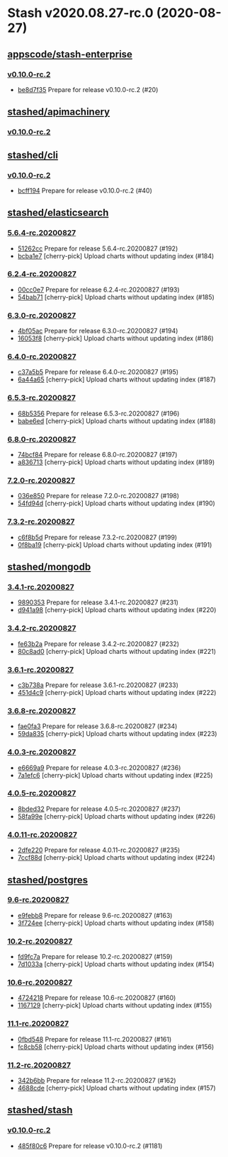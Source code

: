 # Stash v2020.08.27-rc.0 (2020-08-27)


## [appscode/stash-enterprise](https://github.com/appscode/stash-enterprise)

### [v0.10.0-rc.2](https://github.com/appscode/stash-enterprise/releases/tag/v0.10.0-rc.2)

- [be8d7f35](https://github.com/appscode/stash-enterprise/commit/be8d7f35) Prepare for release v0.10.0-rc.2 (#20)



## [stashed/apimachinery](https://github.com/stashed/apimachinery)

### [v0.10.0-rc.2](https://github.com/stashed/apimachinery/releases/tag/v0.10.0-rc.2)




## [stashed/cli](https://github.com/stashed/cli)

### [v0.10.0-rc.2](https://github.com/stashed/cli/releases/tag/v0.10.0-rc.2)

- [bcff194](https://github.com/stashed/cli/commit/bcff194) Prepare for release v0.10.0-rc.2 (#40)



## [stashed/elasticsearch](https://github.com/stashed/elasticsearch)

### [5.6.4-rc.20200827](https://github.com/stashed/elasticsearch/releases/tag/5.6.4-rc.20200827)

- [51262cc](https://github.com/stashed/elasticsearch/commit/51262cc) Prepare for release 5.6.4-rc.20200827 (#192)
- [bcba1e7](https://github.com/stashed/elasticsearch/commit/bcba1e7) [cherry-pick] Upload charts without updating index (#184)


### [6.2.4-rc.20200827](https://github.com/stashed/elasticsearch/releases/tag/6.2.4-rc.20200827)

- [00cc0e7](https://github.com/stashed/elasticsearch/commit/00cc0e7) Prepare for release 6.2.4-rc.20200827 (#193)
- [54bab71](https://github.com/stashed/elasticsearch/commit/54bab71) [cherry-pick] Upload charts without updating index (#185)


### [6.3.0-rc.20200827](https://github.com/stashed/elasticsearch/releases/tag/6.3.0-rc.20200827)

- [4bf05ac](https://github.com/stashed/elasticsearch/commit/4bf05ac) Prepare for release 6.3.0-rc.20200827 (#194)
- [16053f8](https://github.com/stashed/elasticsearch/commit/16053f8) [cherry-pick] Upload charts without updating index (#186)


### [6.4.0-rc.20200827](https://github.com/stashed/elasticsearch/releases/tag/6.4.0-rc.20200827)

- [c37a5b5](https://github.com/stashed/elasticsearch/commit/c37a5b5) Prepare for release 6.4.0-rc.20200827 (#195)
- [6a44a65](https://github.com/stashed/elasticsearch/commit/6a44a65) [cherry-pick] Upload charts without updating index (#187)


### [6.5.3-rc.20200827](https://github.com/stashed/elasticsearch/releases/tag/6.5.3-rc.20200827)

- [68b5356](https://github.com/stashed/elasticsearch/commit/68b5356) Prepare for release 6.5.3-rc.20200827 (#196)
- [babe6ed](https://github.com/stashed/elasticsearch/commit/babe6ed) [cherry-pick] Upload charts without updating index (#188)


### [6.8.0-rc.20200827](https://github.com/stashed/elasticsearch/releases/tag/6.8.0-rc.20200827)

- [74bcf84](https://github.com/stashed/elasticsearch/commit/74bcf84) Prepare for release 6.8.0-rc.20200827 (#197)
- [a836713](https://github.com/stashed/elasticsearch/commit/a836713) [cherry-pick] Upload charts without updating index (#189)


### [7.2.0-rc.20200827](https://github.com/stashed/elasticsearch/releases/tag/7.2.0-rc.20200827)

- [036e850](https://github.com/stashed/elasticsearch/commit/036e850) Prepare for release 7.2.0-rc.20200827 (#198)
- [54fd94d](https://github.com/stashed/elasticsearch/commit/54fd94d) [cherry-pick] Upload charts without updating index (#190)


### [7.3.2-rc.20200827](https://github.com/stashed/elasticsearch/releases/tag/7.3.2-rc.20200827)

- [c6f8b5d](https://github.com/stashed/elasticsearch/commit/c6f8b5d) Prepare for release 7.3.2-rc.20200827 (#199)
- [0f8ba19](https://github.com/stashed/elasticsearch/commit/0f8ba19) [cherry-pick] Upload charts without updating index (#191)



## [stashed/mongodb](https://github.com/stashed/mongodb)

### [3.4.1-rc.20200827](https://github.com/stashed/mongodb/releases/tag/3.4.1-rc.20200827)

- [9890353](https://github.com/stashed/mongodb/commit/9890353) Prepare for release 3.4.1-rc.20200827 (#231)
- [d941a98](https://github.com/stashed/mongodb/commit/d941a98) [cherry-pick] Upload charts without updating index (#220)


### [3.4.2-rc.20200827](https://github.com/stashed/mongodb/releases/tag/3.4.2-rc.20200827)

- [fe63b2a](https://github.com/stashed/mongodb/commit/fe63b2a) Prepare for release 3.4.2-rc.20200827 (#232)
- [80c8ad0](https://github.com/stashed/mongodb/commit/80c8ad0) [cherry-pick] Upload charts without updating index (#221)


### [3.6.1-rc.20200827](https://github.com/stashed/mongodb/releases/tag/3.6.1-rc.20200827)

- [c3b738a](https://github.com/stashed/mongodb/commit/c3b738a) Prepare for release 3.6.1-rc.20200827 (#233)
- [451d4c9](https://github.com/stashed/mongodb/commit/451d4c9) [cherry-pick] Upload charts without updating index (#222)


### [3.6.8-rc.20200827](https://github.com/stashed/mongodb/releases/tag/3.6.8-rc.20200827)

- [fae0fa3](https://github.com/stashed/mongodb/commit/fae0fa3) Prepare for release 3.6.8-rc.20200827 (#234)
- [59da835](https://github.com/stashed/mongodb/commit/59da835) [cherry-pick] Upload charts without updating index (#223)


### [4.0.3-rc.20200827](https://github.com/stashed/mongodb/releases/tag/4.0.3-rc.20200827)

- [e6669a9](https://github.com/stashed/mongodb/commit/e6669a9) Prepare for release 4.0.3-rc.20200827 (#236)
- [7a1efc6](https://github.com/stashed/mongodb/commit/7a1efc6) [cherry-pick] Upload charts without updating index (#225)


### [4.0.5-rc.20200827](https://github.com/stashed/mongodb/releases/tag/4.0.5-rc.20200827)

- [8bded32](https://github.com/stashed/mongodb/commit/8bded32) Prepare for release 4.0.5-rc.20200827 (#237)
- [58fa99e](https://github.com/stashed/mongodb/commit/58fa99e) [cherry-pick] Upload charts without updating index (#226)


### [4.0.11-rc.20200827](https://github.com/stashed/mongodb/releases/tag/4.0.11-rc.20200827)

- [2dfe220](https://github.com/stashed/mongodb/commit/2dfe220) Prepare for release 4.0.11-rc.20200827 (#235)
- [7ccf88d](https://github.com/stashed/mongodb/commit/7ccf88d) [cherry-pick] Upload charts without updating index (#224)



## [stashed/postgres](https://github.com/stashed/postgres)

### [9.6-rc.20200827](https://github.com/stashed/postgres/releases/tag/9.6-rc.20200827)

- [e9febb8](https://github.com/stashed/postgres/commit/e9febb8) Prepare for release 9.6-rc.20200827 (#163)
- [3f724ee](https://github.com/stashed/postgres/commit/3f724ee) [cherry-pick] Upload charts without updating index (#158)


### [10.2-rc.20200827](https://github.com/stashed/postgres/releases/tag/10.2-rc.20200827)

- [fd9fc7a](https://github.com/stashed/postgres/commit/fd9fc7a) Prepare for release 10.2-rc.20200827 (#159)
- [7d1033a](https://github.com/stashed/postgres/commit/7d1033a) [cherry-pick] Upload charts without updating index (#154)


### [10.6-rc.20200827](https://github.com/stashed/postgres/releases/tag/10.6-rc.20200827)

- [4724218](https://github.com/stashed/postgres/commit/4724218) Prepare for release 10.6-rc.20200827 (#160)
- [1167129](https://github.com/stashed/postgres/commit/1167129) [cherry-pick] Upload charts without updating index (#155)


### [11.1-rc.20200827](https://github.com/stashed/postgres/releases/tag/11.1-rc.20200827)

- [0fbd548](https://github.com/stashed/postgres/commit/0fbd548) Prepare for release 11.1-rc.20200827 (#161)
- [fc8cb58](https://github.com/stashed/postgres/commit/fc8cb58) [cherry-pick] Upload charts without updating index (#156)


### [11.2-rc.20200827](https://github.com/stashed/postgres/releases/tag/11.2-rc.20200827)

- [342b6bb](https://github.com/stashed/postgres/commit/342b6bb) Prepare for release 11.2-rc.20200827 (#162)
- [4688cde](https://github.com/stashed/postgres/commit/4688cde) [cherry-pick] Upload charts without updating index (#157)



## [stashed/stash](https://github.com/stashed/stash)

### [v0.10.0-rc.2](https://github.com/stashed/stash/releases/tag/v0.10.0-rc.2)

- [485f80c6](https://github.com/stashed/stash/commit/485f80c6) Prepare for release v0.10.0-rc.2 (#1181)



